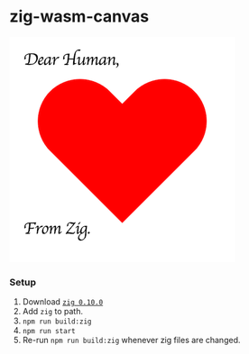 # zig-wasm-canvas

![](screenshot.png)

### Setup

1. Download [`zig 0.10.0`](https://ziglang.org/download/)
2. Add `zig` to path.
3. `npm run build:zig`
4. `npm run start`
5. Re-run `npm run build:zig` whenever zig files are changed.
